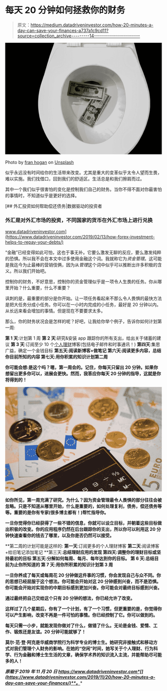 # 每天 20 分钟如何拯救你的财务

> 原文：<https://medium.datadriveninvestor.com/how-20-minutes-a-day-can-save-your-finances-a737a1c9cd11?source=collection_archive---------14----------------------->

![](img/5eaf21d1445600c37bd1e121df2d2e43.png)

Photo by [fran hogan](https://unsplash.com/@franagain?utm_source=medium&utm_medium=referral) on [Unsplash](https://unsplash.com?utm_source=medium&utm_medium=referral)

似乎永远没有时间给你的生活带来改变。尤其是重大的变革似乎太令人望而生畏，难以实施。我们找借口，回到我们的舒适区。生活总是和我们擦肩而过。

其中一个我们似乎很害怕的变化是控制我们自己的财务。当你不得不面对你最害怕的事情时，不知道似乎是更好的选择。

[](https://www.datadriveninvestor.com/2019/02/13/how-forex-investment-helps-to-repay-your-debts/) [## 外汇投资如何帮助偿还债务|数据驱动的投资者

### 外汇是对外汇市场的投资，不同国家的货币在外汇市场上进行兑换

www.datadriveninvestor.com](https://www.datadriveninvestor.com/2019/02/13/how-forex-investment-helps-to-repay-your-debts/) 

“金融”已经变得如此可怕，这也于事无补。它要么激发无聊的反应，要么激发纯粹的恐惧。所以我不会在本文中过多使用金融这个词。我就称它为*资金管理*。这可能是我迄今为止最棒的营销伎俩，因为从*管理*这个词中似乎可以推断出许多积极的含义。所以我们开始吧。

控制你的财务，不好意思，控制你的资金管理似乎是一项令人生畏的任务。你从哪里开始？什么重要，什么不重要？

讽刺的是，最重要的部分是你开始。让一项任务看起来不那么令人畏惧的最快方法是把大任务分成小任务。你可以在一小时内完成的小任务，最好是 20 分钟以内。从长远来看会增加的事情。但是现在不要要求太多。

那么，你的财务状况会是怎样的呢？好吧，让我给你举个例子，告诉你如何计划第一周:

**第 1 天**:计划第 1 周
**第 2 天**:研究&安装 app 跟踪你的所有支出，给出关于储蓄的建议
**第 3 天**:订阅至少 10 个[个人理财](https://www.datadriveninvestor.com/glossary/personal-finance/)博客(包括电子邮件和时事通讯！)
**第四天**:集思广益，确定一个金钱目标
**第五天:阅读新博客+做笔记
**第六天**:阅读更多内容，总结你目前所知的内容
**第七天**:用你积累的知识计划第二周**

**你可能会想:是这个吗？嗯，第一周会的。记住，你每天只留出 20 分钟。如果你想留出更多你可以，进展会更快。然而，我答应你每天 20 分钟的指导，这就是你将得到的！**

**![](img/0653ad6ce94cfcb33ec64b03e657663c.png)**

**如你所见，第一周充满了研究。为什么？因为资金管理最令人畏惧的部分往往会被忽略。只是不知道从哪里开始，什么是重要的，如何处理复利，债务，偿还债务等等。重要的是你有专家(很多博主都有！)帮忙指导你。**

**一旦你觉得你已经获得了一些不错的信息，你就可以设立目标，并朝着这些目标做出积极的改变。你的应用程序仍然在后台跟踪你的支出，所以你可以利用这 20 分钟快速查看你的钱去了哪里，以及你是否仍然可以接受。**

**第二周的计划可能是这样的:
**第一天**:订阅更多的个人理财博客
**第二天**:阅读博客+给旧笔记添加笔记
**第三天:**总结理财应用的发现
**第四天**:调整你的理财目标或坚持最初的目标
**第五天**:分解如何每周、每月、每年达到你的目标。
**第 6 天**:总结目前为止你所知道的
**第 7 天**:用你所积累的知识计划第 3 周**

**一旦你养成了每天或每周花 20 分钟做这件事的习惯，你会发现自己与众不同。你的思想已经屈服于这个想法。你可能会开始对这 20 分钟感到兴奋，而不是恐惧。你可能会开始对实现你的中期目标感到更加兴奋。你可能会对最终目标感到兴奋。**

**通过最终把自己交给这个只有 20 分钟的想法，你已经允许了改变。**

**这样过了几个星期后，你有了一个计划，有了一个习惯，但更重要的是，你觉得你可以产生影响，改变不再是一件可怕的事情。你已经控制了它。你可以做到的。**

**每天只需一小步，就能发现你做对了什么，做错了什么。无论是金钱、爱情、工作、锻炼还是友谊。20 分钟可能就够了！**

**莫尔·范·登·阿克是华威商学院行为科学专业的博士生。她研究非接触式和移动方式对我们管理个人财务的影响。在她的“空闲”时间，她写关于个人理财、行为科学、行为金融和博士生生活的文章，确保学术界的知识流入主流，并能帮助尽可能多的人！**

***原载于 2019 年 11 月 20 日 https://www.datadriveninvestor.com*[](https://www.datadriveninvestor.com/2019/11/20/how-20-minutes-a-day-can-save-your-finances/)**。****